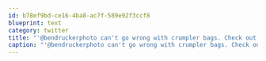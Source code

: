 ```yaml
---
id: b78ef9bd-ce16-4ba8-ac7f-589e92f3ccf8
blueprint: text
category: twitter
title: "'@bendruckerphoto can't go wrong with crumpler bags. Check out the 'moderate embarassment'"
caption: "'@bendruckerphoto can't go wrong with crumpler bags. Check out the 'moderate embarassment'"
---
```

